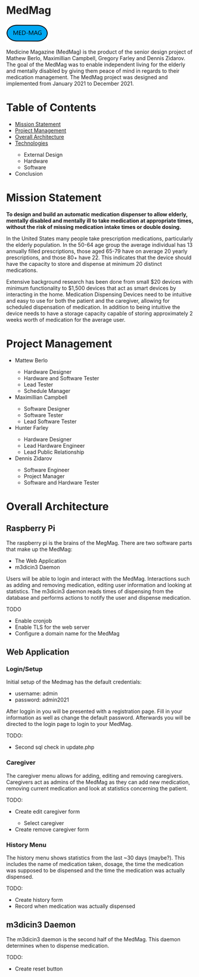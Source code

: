 <!DOCTYPE html>
<html lang="en">
  <head>
    <h1>MedMag</h1>
	  <img src="assets/MED-MAG_NoBG.png" />
	  <p>Medicine Magazine (MedMag) is the product of the senior design project of Mathew Berlo, Maximillian Campbell, Gregory Farley and Dennis Zidarov. The goal of the MedMag was to enable independent living for the elderly and mentally disabled by giving them peace of mind in regards to their medication management. The MedMag project was designed and implemented from January 2021 to December 2021.</p>
    <h1>Table of Contents</h1>
	  <ul>
		  <li><a href="mission">Mission Statement</a></li>
		  <li><a href="management">Project Management</a></li>
		  <li><a href="arch">Overall Architecture</a></li>
		  <li><a href="technologies">Technologies</a></li>
		  <ul>
			  <li>External Design</li>
			  <li>Hardware</li>
			  <li>Software</li>
		  </ul>
		  <li>Conclusion</li>
	  </ul>
  </head>
  
  <body>
	  <h1><a id="mission">Mission Statement</a></h1>
	  <p><b>To design and build an automatic medication dispenser to allow elderly, mentally disabled and mentally ill to take medication at appropriate times, without the risk of missing medication intake times or double dosing.</b></p>
	  <p>In the United States many people take prescription medications, particularly the elderly population. In the 50-64 age group the average individual has 13 annually filled prescriptions, those aged 65-79 have on average 20 yearly prescriptions, and those 80+ have 22. This indicates that the device should have the capacity to store and dispense at minimum 20 distinct medications.</p>
	  <p>Extensive background research has been done from small $20 devices with minimum functionality to $1,500 devices that act as smart devices by interacting in the home. Medication Dispensing Devices need to be intuitive and easy to use for both the patient and the caregiver, allowing for scheduled dispensation of medication. In addition to being intuitive the device needs to have a storage capacity capable of storing approximately 2 weeks worth of medication for the average user.</p>
	  <h1><a id="management">Project Management</a></h1>
	  <ul>
		  <li>Mattew Berlo</li>
		  <ul>
			  <li>Hardware Designer</li>
			  <li>Hardware and Software Tester</li>
			  <li>Lead Tester</li>
			  <li>Schedule Manager</li>
		  </ul>
		  <li>Maximillian Campbell</li>
		  <ul>
			  <li>Software Designer</li>
			  <li>Software Tester</li>
			  <li>Lead Software Tester</li>
		  </ul>
		  <li>Hunter Farley</li>
		  <ul>
			  <li>Hardware Designer</li>
			  <li>Lead Hardware Engineer</li>
			  <li>Lead Public Relationship</li>
		  </ul>
		  <li>Dennis Zidarov</li>
		  <ul>
			  <li>Software Engineer</li>
			  <li>Project Manager</li>
			  <li>Software and Hardware Tester</li>
		  </ul>
	  </ul>
	  <h1><a id="arch">Overall Architecture</a></h1>
    <h2>Raspberry Pi</h2>
    <p>The raspberry pi is the brains of the MegMag. There are two software parts that make up the MedMag:</p>
    <ul>
      <li>The Web Application</li>
      <li>m3dicin3 Daemon</li>
    </ul>
    <p>Users will be able to login and interact with the MedMag. Interactions such as adding and removing medication, editing user information and looking at statistics. The m3dicin3 daemon reads times of dispensing from the database and performs actions to notify the user and dispense medication.</p>
    <p>TODO</p>
    <ul>
      <li>Enable cronjob</li>
      <li>Enable TLS for the web server</li>
      <li>Configure a domain name for the MedMag</li>
    </ul>
    <h2>Web Application</h2>
    <h3>Login/Setup</h2>
    <p>Initial setup of the Medmag has the default credentials:</p>
    <ul>
      <li>username: admin</li>
      <li>password: admin2021</li>
    </ul>
    <p>After loggin in you will be presented with a registration page. Fill in your information as well as change the default password. Afterwards you will be directed to the login page to login to your MedMag.</p>
    <p>TODO:</p>
    <ul>
	<li>Second sql check in update.php</li>
    </ul>
    <h3>Caregiver</h3>
    <p>The caregiver menu allows for adding, editing and removing caregivers. Caregivers act as admins of the MedMag as they can add new medication, removing current medication and look at statistics concerning the patient.</p>
    <p>TODO:</p>
    <ul>
      <li>Create edit caregiver form</li>
      <ul>
        <li>Select caregiver</li>
      </ul>
      <li>Create remove caregiver form</li>
    </ul>
    <h3>History Menu</h3>
    <p>The history menu shows statistics from the last ~30 days (maybe?). This includes the name of medication taken, dosage, the time the medication was supposed to be dispensed and the time the medication was actually dispensed.</p> 
    <p>TODO:</p>
    <ul>
      <li>Create history form</li>
      <li>Record when medication was actually dispensed</li>
    </ul>
    </ul>
    <h2>m3dicin3 Daemon</h2>
    <p>The m3dicin3 daemon is the second half of the MedMag. This daemon determines when to dispense medication.</p>
    <p>TODO:</p>
    <ul>
      <li>Create reset button</li>
    </ul>
  </body>
</html>
